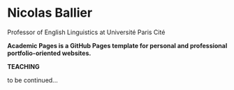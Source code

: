 # Nicolas Ballier


Professor of English Linguistics at Université Paris Cité


**Academic Pages is a GitHub Pages template for personal and professional portfolio-oriented websites.**


**TEACHING**









to be continued...
